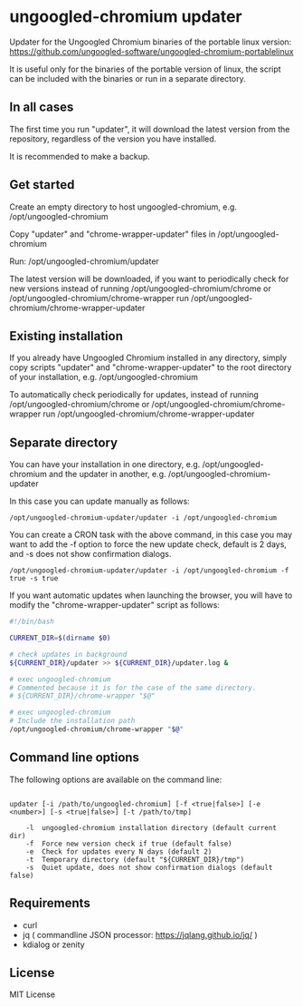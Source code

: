 ungoogled-chromium updater
==========================
Updater for the Ungoogled Chromium binaries of the portable linux version:
https://github.com/ungoogled-software/ungoogled-chromium-portablelinux

It is useful only for the binaries of the portable version of linux, the script can be included with the binaries or run in a separate directory.

## In all cases

The first time you run "updater", it will download the latest version from the repository, regardless of the version you have installed.

It is recommended to make a backup.

## Get started

Create an empty directory to host ungoogled-chromium, e.g. /opt/ungoogled-chromium

Copy "updater" and "chrome-wrapper-updater" files in /opt/ungoogled-chromium

Run: /opt/ungoogled-chromium/updater

The latest version will be downloaded, if you want to periodically check for new versions instead of running /opt/ungoogled-chromium/chrome or /opt/ungoogled-chromium/chrome-wrapper run /opt/ungoogled-chromium/chrome-wrapper-updater

## Existing installation

If you already have Ungoogled Chromium installed in any directory, simply copy scripts "updater" and "chrome-wrapper-updater" to the root directory of your installation, e.g. /opt/ungoogled-chromium

To automatically check periodically for updates, instead of running /opt/ungoogled-chromium/chrome or /opt/ungoogled-chromium/chrome-wrapper run /opt/ungoogled-chromium/chrome-wrapper-updater

## Separate directory

You can have your installation in one directory, e.g. /opt/ungoogled-chromium and the updater in another, e.g. /opt/ungoogled-chromium-updater

In this case you can update manually as follows:

    /opt/ungoogled-chromium-updater/updater -i /opt/ungoogled-chromium

You can create a CRON task with the above command, in this case you may want to add the -f option to force the new update check, default is 2 days, and -s does not show confirmation dialogs.

    /opt/ungoogled-chromium-updater/updater -i /opt/ungoogled-chromium -f true -s true

If you want automatic updates when launching the browser, you will have to modify the "chrome-wrapper-updater" script as follows:

```bash
#!/bin/bash

CURRENT_DIR=$(dirname $0)

# check updates in background
${CURRENT_DIR}/updater >> ${CURRENT_DIR}/updater.log &

# exec ungoogled-chromium
# Commented because it is for the case of the same directory.
# ${CURRENT_DIR}/chrome-wrapper "$@"

# exec ungoogled-chromium
# Include the installation path
/opt/ungoogled-chromium/chrome-wrapper "$@"
```

## Command line options

The following options are available on the command line:

```console

updater [-i /path/to/ungoogled-chromium] [-f <true|false>] [-e <number>] [-s <true|false>] [-t /path/to/tmp]

    -l  ungoogled-chromium installation directory (default current dir)
    -f  Force new version check if true (default false)
    -e  Check for updates every N days (default 2)
    -t  Temporary directory (default "${CURRENT_DIR}/tmp")
    -s  Quiet update, does not show confirmation dialogs (default false)

```

## Requirements

 * curl
 * jq ( commandline JSON processor: https://jqlang.github.io/jq/ )
 * kdialog or zenity

## License

MIT License
